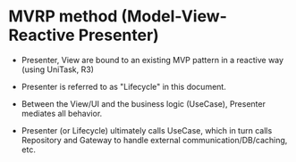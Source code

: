 # MVRP method (Model-View-Reactive Presenter)

- Presenter, View are bound to an existing MVP pattern in a reactive way (using UniTask, R3)

- Presenter is referred to as "Lifecycle" in this document.

- Between the View/UI and the business logic (UseCase), Presenter mediates all behavior.

- Presenter (or Lifecycle) ultimately calls UseCase, which in turn calls Repository and Gateway to handle external communication/DB/caching, etc.

